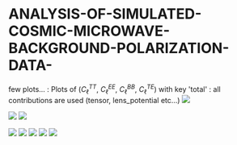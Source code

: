 # ANALYSIS-OF-SIMULATED-COSMIC-MICROWAVE-BACKGROUND-POLARIZATION-DATA-

few plots... : 
Plots of ($C_\ell^{TT}$, $C_\ell^{EE}$, $C_\ell^{BB}$, $C_\ell^{TE}$) with key 'total' : all contributions are used (tensor, lens_potential etc...)
![](https://i.imgur.com/lhL00Sf.jpg)


![](https://i.imgur.com/DxRPH8U.jpg)
![](https://i.imgur.com/8UEz7Bg.jpg)


![](https://i.imgur.com/ryl93Wx.jpg)
![](https://i.imgur.com/VB7Bga3.jpg)
![](https://i.imgur.com/F6iAZus.jpg)
![](https://i.imgur.com/kmtXpyH.jpg)
![](https://i.imgur.com/uRWs9k3.jpg)
